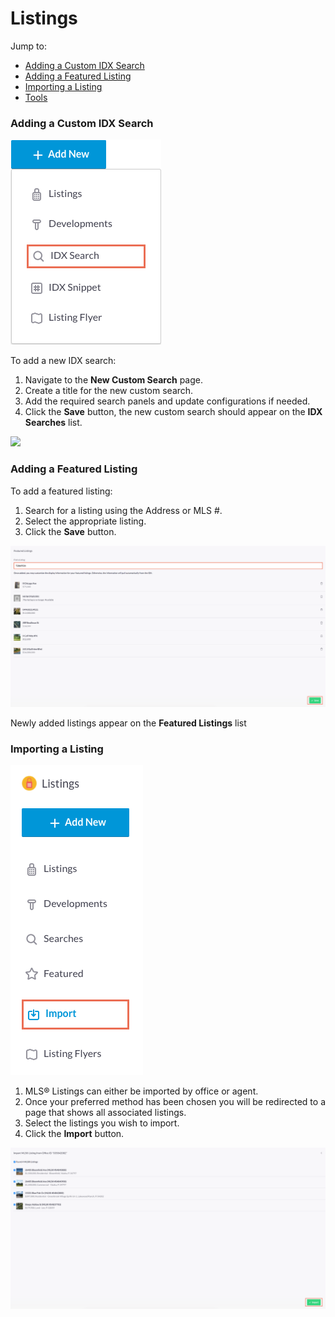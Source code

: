# Listings

Jump to:
- [Adding a Custom IDX Search](#adding-a-custom-idx-search)
- [Adding a Featured Listing](#adding-a-featured-listing)
- [Importing a Listing](#importing-a-listing)
- [Tools](#tools)

### Adding a Custom IDX Search

<img src="../img/addIdxSearch.png">

To add a new IDX search:

1. Navigate to the __New Custom Search__ page.
2. Create a title for the new custom search.
3. Add the required search panels and update configurations if needed.
4. Click the __Save__ button, the new custom search should appear on the __IDX Searches__ list.

<img src="../img/idx.gif">

### Adding a Featured Listing

To add a featured listing:

1. Search for a listing using the Address or MLS #.
2. Select the appropriate listing.
3. Click the __Save__ button.

<img src="../img/featuredListing.png">

Newly added listings appear on the __Featured Listings__ list

### Importing a Listing

<img src="../img/listingImport.png">

1. MLS® Listings can either be imported by office or agent.
2. Once your preferred method has been chosen you will be redirected to a page that shows all associated listings.
3. Select the listings you wish to import.
4. Click the __Import__ button.

<img src="../img/listingImport1.png">